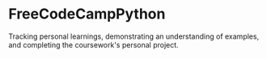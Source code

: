 # FreeCodeCampPython
Tracking personal learnings, demonstrating an understanding of examples, and completing the coursework's personal project.
